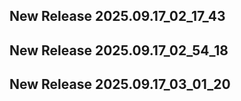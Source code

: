 ## New Release 2025.09.17_02_17_43
## New Release 2025.09.17_02_54_18
## New Release 2025.09.17_03_01_20
